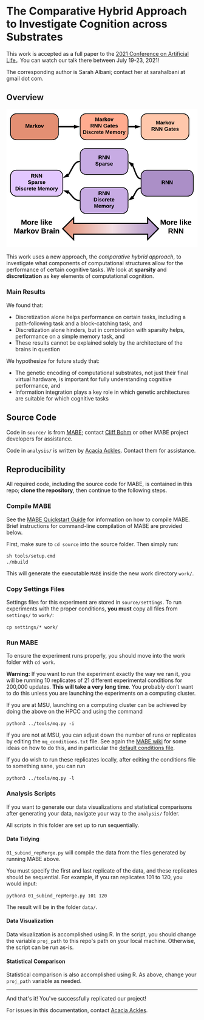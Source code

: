 # The Comparative Hybrid Approach to Investigate Cognition across Substrates

This work is accepted as a full paper to the [2021 Conference on Artificial Life.](https://www.robot100.cz/alife2021/). You can watch our talk there between July 19-23, 2021!

The corresponding author is Sarah Albani; contact her at sarahalbani at gmail dot com.

## Overview

![Hybrid Brains](https://github.com/alackles/Albani_etal_2021_ALIFE2021/blob/main/figs/Markov_vs_RNN_H.png)

This work uses a new approach, the _comparative hybrid approach_, to investigate what components of computational structures allow for the performance of certain cognitive tasks. We look at **sparsity** and **discretization** as key elements of computational cognition. 

### Main Results

We found that: 

* Discretization alone helps performance on certain tasks, including a path-following task and a block-catching task, and
* Discretization alone hinders, but in combination with sparsity helps, performance on a simple memory task, and
* These results cannot be explained solely by the architecture of the brains in question

We hypothesize for future study that:

* The genetic encoding of computational substrates, not just their final virtual hardware, is important for fully understanding cognitive performance, and
* Information integration plays a key role in which genetic architectures are suitable for which cognitive tasks

## Source Code

Code in `source/` is from [MABE](https://github.com/Hintzelab/MABE); contact [Cliff Bohm](https://github.com/cliff-bohm) or other MABE project developers for assistance.

Code in `analysis/` is written by [Acacia Ackles](https://alackles.github.io/). Contact them for assistance.

## Reproducibility

All required code, including the source code for MABE, is contained in this repo; **clone the repository**, then continue to the following steps.

### Compile MABE

See the [MABE Quickstart Guide](https://github.com/Hintzelab/MABE/wiki/Installation-and-getting-started-with-MABE) for information on how to compile MABE. Brief instructions for command-line compilation of MABE are provided below.

First, make sure to `cd source` into the source folder. Then simply run:

```
sh tools/setup.cmd
./mbuild
```

This will generate the executable `MABE` inside the new work directory `work/`.

### Copy Settings Files

Settings files for this experiment are stored in `source/settings`. To run experiments with the proper conditions, **you must** copy all files from `settings/` to `work/`:

`cp settings/* work/`

### Run MABE

To ensure the experiment runs properly, you should move into the work folder with `cd work`. 

**Warning:** If you want to run the experiment exactly the way we ran it, you will be running 10 replicates of 21 different experimental conditions for 200,000 updates. **This will take a very long time**. You probably don't want to do this unless you are launching the experiments on a computing cluster. 

If you are at MSU, launching on a computing cluster can be achieved by doing the above on the HPCC and using the command

`python3 ../tools/mq.py -i`

If you are not at MSU, you can adjust down the number of runs or replicates by editing the `mq_conditions.txt` file. See again the [MABE wiki](https://github.com/Hintzelab/MABE/wiki/Installation-and-getting-started-with-MABE#generating-settings-files) for some ideas on how to do this, and in particular the [default conditions file](https://github.com/Hintzelab/MABE/blob/master/tools/mq_conditions.txt).

If you do wish to run these replicates locally, after editing the conditions file to something sane, you can run

`python3 ../tools/mq.py -l`

### Analysis Scripts

If you want to generate our data visualizations and statistical comparisons after generating your data, navigate your way to the `analysis/` folder. 

All scripts in this folder are set up to run sequentially. 

#### Data Tidying

`01_subind_repMerge.py` will compile the data from the files generated by running MABE above. 

You must specify the first and last replicate of the data, and these replicates should be sequential. For example, if you ran replicates 101 to 120, you would input:

`python3 01_subind_repMerge.py 101 120`

The result will be in the folder `data/`. 

#### Data Visualization

Data visualization is accomplished using R. In the script, you should change the variable `proj_path` to this repo's path on your local machine. Otherwise, the script can be run as-is. 

#### Statistical Comparison

Statistical comparison is also accomplished using R. As above, change your `proj_path` variable as needed. 

---

And that's it! You've successfully replicated our project!

For issues in this documentation, contact [Acacia Ackles](https://alackles.github.io/).

<!--- see you, space cowboy... --->
